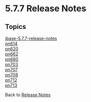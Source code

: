 # 5.7.7 Release Notes

<PageHeader />

## Topics

[jbase-5.7.7-release-notes](./jbase-5.7.7-release-notes)  
[pn614](./pn614)  
[pn620](./pn620)  
[pn662](./pn662)  
[pn680](./pn680)  
[pn703](./pn703)  
[pn707](./pn707)  
[pn708](./pn708)  
[pn712](./pn712)  
[pn713](./pn713)  

Back to [Release Notes](./../README.md)
  
<PageFooter />

